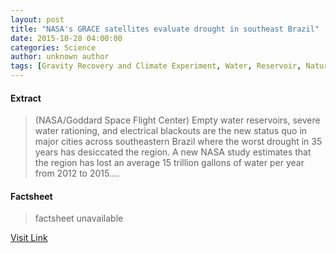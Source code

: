 ```yaml
---
layout: post
title: "NASA's GRACE satellites evaluate drought in southeast Brazil"
date: 2015-10-28 04:00:00
categories: Science
author: unknown author
tags: [Gravity Recovery and Climate Experiment, Water, Reservoir, Nature, Physical geography, Earth sciences]
---
```



#### Extract
>(NASA/Goddard Space Flight Center) Empty water reservoirs, severe water rationing, and electrical blackouts are the new status quo in major cities across southeastern Brazil where the worst drought in 35 years has desiccated the region. A new NASA study estimates that the region has lost an average 15 trillion gallons of water per year from 2012 to 2015....

#### Factsheet
>factsheet unavailable

[Visit Link](http://www.eurekalert.org/pub_releases/2015-10/nsfc-ngs102815.php)


